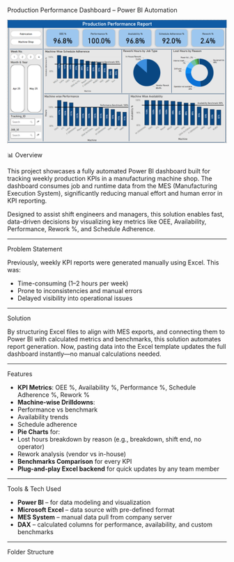 Production Performance Dashboard – Power BI Automation

![Dashboard Screenshot](./dashboard.png)

📊 Overview

This project showcases a fully automated Power BI dashboard built for tracking weekly production KPIs in a manufacturing machine shop. The dashboard consumes job and runtime data from the MES (Manufacturing Execution System), significantly reducing manual effort and human error in KPI reporting.

Designed to assist shift engineers and managers, this solution enables fast, data-driven decisions by visualizing key metrics like OEE, Availability, Performance, Rework %, and Schedule Adherence.

---

Problem Statement

Previously, weekly KPI reports were generated manually using Excel. This was:

- Time-consuming (1–2 hours per week)
- Prone to inconsistencies and manual errors
- Delayed visibility into operational issues

---

Solution

By structuring Excel files to align with MES exports, and connecting them to Power BI with calculated metrics and benchmarks, this solution automates report generation. Now, pasting data into the Excel template updates the full dashboard instantly—no manual calculations needed.

---

Features

-  **KPI Metrics**: OEE %, Availability %, Performance %, Schedule Adherence %, Rework %
-  **Machine-wise Drilldowns**:
  - Performance vs benchmark
  - Availability trends
  - Schedule adherence
-  **Pie Charts** for:
  - Lost hours breakdown by reason (e.g., breakdown, shift end, no operator)
  - Rework analysis (vendor vs in-house)
-  **Benchmarks Comparison** for every KPI
-  **Plug-and-play Excel backend** for quick updates by any team member

---

Tools & Tech Used

- **Power BI** – for data modeling and visualization
- **Microsoft Excel** – data source with pre-defined format
- **MES System** – manual data pull from company server
- **DAX** – calculated columns for performance, availability, and custom benchmarks

---

Folder Structure

